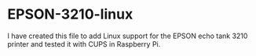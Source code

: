 # EPSON-3210-linux
I have created this file to add Linux support for the EPSON echo tank 3210 printer and tested it with CUPS in Raspberry Pi.
